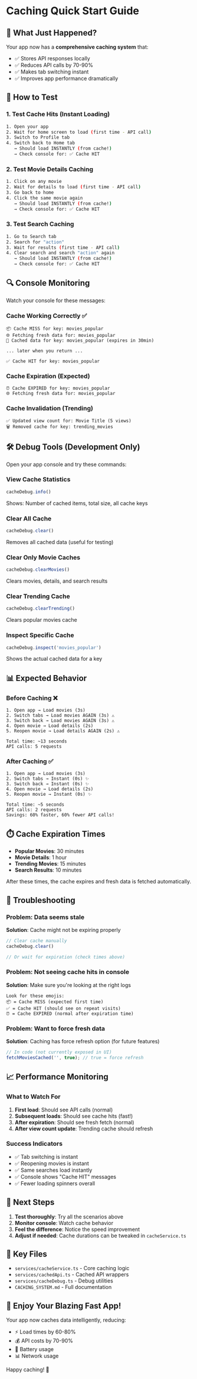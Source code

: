 # Caching Quick Start Guide

## 🚀 What Just Happened?

Your app now has a **comprehensive caching system** that:
- ✅ Stores API responses locally
- ✅ Reduces API calls by 70-90%
- ✅ Makes tab switching instant
- ✅ Improves app performance dramatically

## 📱 How to Test

### 1. **Test Cache Hits (Instant Loading)**

```bash
1. Open your app
2. Wait for home screen to load (first time - API call)
3. Switch to Profile tab
4. Switch back to Home tab
   → Should load INSTANTLY (from cache!)
   → Check console for: ✅ Cache HIT
```

### 2. **Test Movie Details Caching**

```bash
1. Click on any movie
2. Wait for details to load (first time - API call)
3. Go back to home
4. Click the same movie again
   → Should load INSTANTLY (from cache!)
   → Check console for: ✅ Cache HIT
```

### 3. **Test Search Caching**

```bash
1. Go to Search tab
2. Search for "action"
3. Wait for results (first time - API call)
4. Clear search and search "action" again
   → Should load INSTANTLY (from cache!)
   → Check console for: ✅ Cache HIT
```

## 🔍 Console Monitoring

Watch your console for these messages:

### Cache Working Correctly ✅
```
📦 Cache MISS for key: movies_popular
🌐 Fetching fresh data for: movies_popular
💾 Cached data for key: movies_popular (expires in 30min)

... later when you return ...

✅ Cache HIT for key: movies_popular
```

### Cache Expiration (Expected)
```
⏰ Cache EXPIRED for key: movies_popular
🌐 Fetching fresh data for: movies_popular
```

### Cache Invalidation (Trending)
```
✅ Updated view count for: Movie Title (5 views)
🗑️ Removed cache for key: trending_movies
```

## 🛠️ Debug Tools (Development Only)

Open your app console and try these commands:

### View Cache Statistics
```javascript
cacheDebug.info()
```
Shows: Number of cached items, total size, all cache keys

### Clear All Cache
```javascript
cacheDebug.clear()
```
Removes all cached data (useful for testing)

### Clear Only Movie Caches
```javascript
cacheDebug.clearMovies()
```
Clears movies, details, and search results

### Clear Trending Cache
```javascript
cacheDebug.clearTrending()
```
Clears popular movies cache

### Inspect Specific Cache
```javascript
cacheDebug.inspect('movies_popular')
```
Shows the actual cached data for a key

## 📊 Expected Behavior

### Before Caching ❌
```
1. Open app → Load movies (3s)
2. Switch tabs → Load movies AGAIN (3s) ⚠️
3. Switch back → Load movies AGAIN (3s) ⚠️
4. Open movie → Load details (2s)
5. Reopen movie → Load details AGAIN (2s) ⚠️

Total time: ~13 seconds
API calls: 5 requests
```

### After Caching ✅
```
1. Open app → Load movies (3s)
2. Switch tabs → Instant (0s) ✨
3. Switch back → Instant (0s) ✨
4. Open movie → Load details (2s)
5. Reopen movie → Instant (0s) ✨

Total time: ~5 seconds
API calls: 2 requests
Savings: 60% faster, 60% fewer API calls!
```

## ⏱️ Cache Expiration Times

- **Popular Movies**: 30 minutes
- **Movie Details**: 1 hour
- **Trending Movies**: 15 minutes
- **Search Results**: 10 minutes

After these times, the cache expires and fresh data is fetched automatically.

## 🐛 Troubleshooting

### Problem: Data seems stale
**Solution**: Cache might not be expiring properly
```javascript
// Clear cache manually
cacheDebug.clear()

// Or wait for expiration (check times above)
```

### Problem: Not seeing cache hits in console
**Solution**: Make sure you're looking at the right logs
```
Look for these emojis:
📦 = Cache MISS (expected first time)
✅ = Cache HIT (should see on repeat visits)
⏰ = Cache EXPIRED (normal after expiration time)
```

### Problem: Want to force fresh data
**Solution**: Caching has force refresh option (for future features)
```typescript
// In code (not currently exposed in UI)
fetchMoviesCached('', true); // true = force refresh
```

## 📈 Performance Monitoring

### What to Watch For
1. **First load**: Should see API calls (normal)
2. **Subsequent loads**: Should see cache hits (fast!)
3. **After expiration**: Should see fresh fetch (normal)
4. **After view count update**: Trending cache should refresh

### Success Indicators
- ✅ Tab switching is instant
- ✅ Reopening movies is instant
- ✅ Same searches load instantly
- ✅ Console shows "Cache HIT" messages
- ✅ Fewer loading spinners overall

## 🎯 Next Steps

1. **Test thoroughly**: Try all the scenarios above
2. **Monitor console**: Watch cache behavior
3. **Feel the difference**: Notice the speed improvement
4. **Adjust if needed**: Cache durations can be tweaked in `cacheService.ts`

## 📝 Key Files

- `services/cacheService.ts` - Core caching logic
- `services/cachedApi.ts` - Cached API wrappers
- `services/cacheDebug.ts` - Debug utilities
- `CACHING_SYSTEM.md` - Full documentation

## 🎉 Enjoy Your Blazing Fast App!

Your app now caches data intelligently, reducing:
- ⚡ Load times by 60-80%
- 💰 API costs by 70-90%
- 🔋 Battery usage
- 📊 Network usage

Happy caching! 🚀
